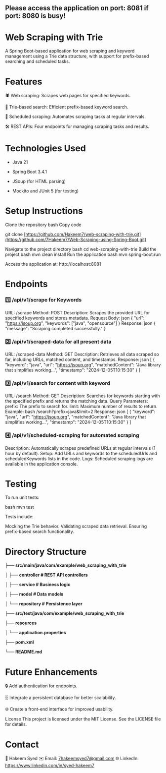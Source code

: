 ## Please access the application on port: 8081 if port: 8080 is busy!

# **Web Scraping with Trie**
A Spring Boot-based application for web scraping and keyword management using a Trie data structure, with support for prefix-based searching and scheduled tasks.

# **Features**
🕷️ Web scraping: Scrapes web pages for specified keywords.

📂 Trie-based search: Efficient prefix-based keyword search.

📅 Scheduled scraping: Automates scraping tasks at regular intervals.

🛠️ REST APIs: Four endpoints for managing scraping tasks and results.
# **Technologies Used**
- Java 21
+ Spring Boot 3.4.1
* JSoup (for HTML parsing)
- Mockito and JUnit 5 (for testing)

# **Setup Instructions**
Clone the repository
bash
Copy code

git clone [https://github.com/Hakeem7/web-scraping-with-trie.git](https://github.com/7Hakeem7/Web-Scraping-using-Spring-Boot.git)

Navigate to the project directory
bash
cd web-scraping-with-trie
Build the project
bash
mvn clean install
Run the application
bash
mvn spring-boot:run

Access the application at: http://localhost:8081

# **Endpoints**
### 1️⃣ **/api/v1/scrape for Keywords**
URL: /scrape
Method: POST
Description: Scrapes the provided URL for specified keywords and stores metadata.
Request Body:
json
{
  "url": "https://jsoup.org",
  "keywords": ["java", "opensource"]
}
Response:
json
{
  "message": "Scraping completed successfully."
}
### 2️⃣ **/api/v1/scraped-data for all present data**
URL: /scraped-data
Method: GET
Description: Retrieves all data scraped so far, including URLs, matched content, and timestamps.
Response:
json
[
  {
    "keyword": "java",
    "url": "https://jsoup.org",
    "matchedContent": "Java library that simplifies working...",
    "timestamp": "2024-12-05T10:15:30"
  }
]
### 3️⃣ **/api/v1/search for content with keyword**
URL: /search
Method: GET
Description: Searches for keywords starting with the specified prefix and returns the matching data.
Query Parameters:
prefix: The prefix to search for.
limit: Maximum number of results to return.
Example:
bash
/search?prefix=java&limit=2
Response:
json
[
  {
    "keyword": "java",
    "url": "https://jsoup.org",
    "matchedContent": "Java library that simplifies working...",
    "timestamp": "2024-12-05T10:15:30"
  }
]
### 4️⃣ **/api/v1/scheduled-scraping for automated scraping**
Description: Automatically scrapes predefined URLs at regular intervals (1 hour by default).
Setup: Add URLs and keywords to the scheduledUrls and scheduledKeywords lists in the code.
Logs: Scheduled scraping logs are available in the application console.

# **Testing**
To run unit tests:

bash
mvn test

Tests include:

Mocking the Trie behavior.
Validating scraped data retrieval.
Ensuring prefix-based search functionality.

# **Directory Structure**

**├── src/main/java/com/example/web_scraping_with_trie**

**│   ├── controller        # REST API controllers**

**│   ├── service           # Business logic**

**│   ├── model             # Data models**

**│   └── repository        # Persistence layer**

**├── src/test/java/com/example/web_scraping_with_trie**

**├── resources**

**│   └── application.properties**

**├── pom.xml**

**└── README.md**

# **Future Enhancements**
🔒 Add authentication for endpoints.

🗄️ Integrate a persistent database for better scalability.

🌐 Create a front-end interface for improved usability.

License
This project is licensed under the MIT License.
See the LICENSE file for details.

# **Contact**
📧 Hakeem Syed
✉️ Email: 7hakeemsyed7@gmail.com
🌐 LinkedIn: https://www.linkedin.com/in/syed-hakeem7
